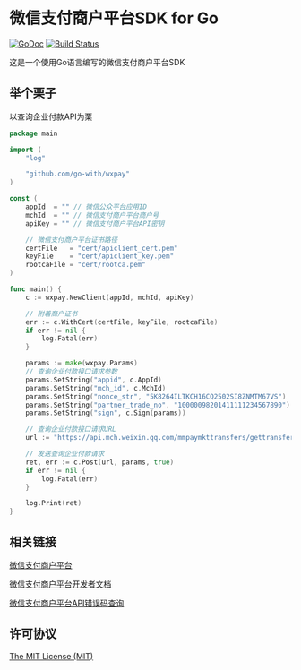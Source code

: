 # 微信支付商户平台SDK for Go

[![GoDoc](https://godoc.org/github.com/go-with/wxpay?status.svg)](https://godoc.org/github.com/go-with/wxpay)
[![Build Status](https://travis-ci.org/go-with/wxpay.svg?branch=master)](https://travis-ci.org/go-with/wxpay)

这是一个使用Go语言编写的微信支付商户平台SDK

## 举个栗子

以查询企业付款API为栗

```Go
package main

import (
	"log"

	"github.com/go-with/wxpay"
)

const (
	appId  = "" // 微信公众平台应用ID
	mchId  = "" // 微信支付商户平台商户号
	apiKey = "" // 微信支付商户平台API密钥

	// 微信支付商户平台证书路径
	certFile   = "cert/apiclient_cert.pem"
	keyFile    = "cert/apiclient_key.pem"
	rootcaFile = "cert/rootca.pem"
)

func main() {
	c := wxpay.NewClient(appId, mchId, apiKey)

	// 附着商户证书
	err := c.WithCert(certFile, keyFile, rootcaFile)
	if err != nil {
		log.Fatal(err)
	}

	params := make(wxpay.Params)
	// 查询企业付款接口请求参数
	params.SetString("appid", c.AppId)
	params.SetString("mch_id", c.MchId)
	params.SetString("nonce_str", "5K8264ILTKCH16CQ2502SI8ZNMTM67VS")  // 随机字符串
	params.SetString("partner_trade_no", "10000098201411111234567890") // 商户订单号
	params.SetString("sign", c.Sign(params))                           // 签名

	// 查询企业付款接口请求URL
	url := "https://api.mch.weixin.qq.com/mmpaymkttransfers/gettransferinfo"

	// 发送查询企业付款请求
	ret, err := c.Post(url, params, true)
	if err != nil {
		log.Fatal(err)
	}

	log.Print(ret)
}

```

## 相关链接

[微信支付商户平台](https://pay.weixin.qq.com/)

[微信支付商户平台开发者文档](https://pay.weixin.qq.com/wiki/doc/api/index.php)

[微信支付商户平台API错误码查询](http://wxpay.weixin.qq.com/errcode/index.php)

## 许可协议

[The MIT License (MIT)](LICENSE)
